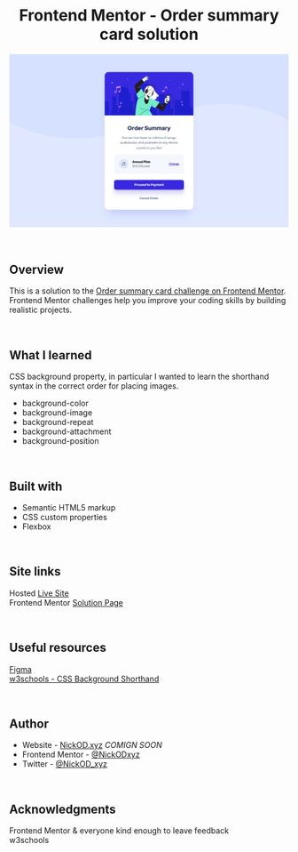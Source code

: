 <h1 align="center">Frontend Mentor - Order summary card solution</h1>

<img src="https://github.com/NickODxyz/FM-order-summary-component-main/blob/main/Preview.JPG?raw=true" ></img>

<br>

## Overview

This is a solution to the [Order summary card challenge on Frontend Mentor](https://www.frontendmentor.io/challenges/order-summary-component-QlPmajDUj). Frontend Mentor challenges help you improve your coding skills by building realistic projects. 

<br>

## What I learned

CSS background property, in particular I wanted to learn the shorthand syntax in the correct order for placing images.
<br>

- background-color
- background-image
- background-repeat
- background-attachment
- background-position

<br>

## Built with 

- Semantic HTML5 markup
- CSS custom properties
- Flexbox

<br>

## Site links
Hosted [Live Site](https://nickodxyz.github.io/FM-order-summary-component-main/)
<br>
Frontend Mentor [Solution Page](https://www.frontendmentor.io/solutions/order-summary-component-ZwKph8mw5)

<br>

## Useful resources

[Figma](https://www.figma.com)
<br>
[w3schools - CSS Background Shorthand](https://www.w3schools.com/css/css_background_shorthand.asp)

<br>

## Author

- Website - [NickOD.xyz](http://www.NickOD.xyz) <em>COMIGN SOON</em>
- Frontend Mentor - [@NickODxyz](https://www.frontendmentor.io/profile/NickODxyz)
- Twitter - [@NickOD_xyz](https://twitter.com/NickOD_xyz)

<br>

## Acknowledgments

Frontend Mentor & everyone kind enough to leave feedback
<br>
w3schools
